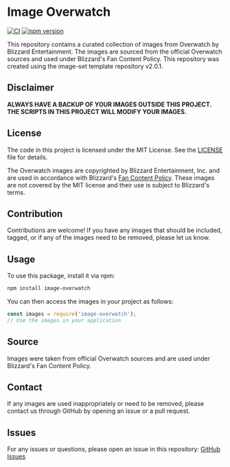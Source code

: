 # Image Overwatch

[![CI](https://github.com/infinia-yzl/image-overwatch/actions/workflows/ci.yml/badge.svg)](https://github.com/infinia-yzl/image-overwatch/actions/workflows/ci.yml)
[![npm version](https://img.shields.io/npm/v/image-overwatch.svg)](https://www.npmjs.com/package/image-overwatch)

This repository contains a curated collection of images from Overwatch by Blizzard Entertainment. The images are sourced from the official Overwatch sources and used under Blizzard's Fan Content Policy. This repository was created using the image-set template repository v2.0.1.

## Disclaimer
**ALWAYS HAVE A BACKUP OF YOUR IMAGES OUTSIDE THIS PROJECT. THE SCRIPTS IN THIS PROJECT WILL MODIFY YOUR IMAGES.**

## License
The code in this project is licensed under the MIT License. See the [LICENSE](LICENSE) file for details.

The Overwatch images are copyrighted by Blizzard Entertainment, Inc. and are used in accordance with Blizzard's [Fan Content Policy](https://www.blizzard.com/en-us/legal/dd76b654-f2c4-4aaa-ba49-ca3122de2376/blizzard-legal-faq). These images are not covered by the MIT license and their use is subject to Blizzard's terms.

## Contribution
Contributions are welcome! If you have any images that should be included, tagged, or if any of the images need to be removed, please let us know.

## Usage
To use this package, install it via npm:
```sh
npm install image-overwatch
```

You can then access the images in your project as follows:

```js
const images = require('image-overwatch');
// Use the images in your application
```

## Source
Images were taken from official Overwatch sources and are used under Blizzard's Fan Content Policy.

## Contact
If any images are used inappropriately or need to be removed, please contact us through GitHub by opening an issue or a pull request.

## Issues
For any issues or questions, please open an issue in this repository: [GitHub Issues](https://github.com/infinia-yzl/image-overwatch/issues)
